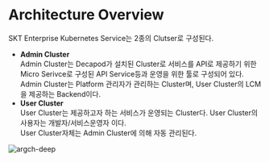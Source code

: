 # Architecture Overview
SKT Enterprise Kubernetes Service는 2종의 Clutser로 구성된다.   
   
- **Admin Cluster**   
   Admin Cluster는 Decapod가 설치된 Cluster로 서비스를 API로 제공하기 위한  Micro Serivce로 구성된 API Service등과 운영을 위한 툴로 구성되어 있다.
   Admin Cluster는 Platform 관리자가 관리하는 Cluster며, User Cluster의 LCM을 제공하는 Backend이다.   
- **User Cluster**   
   User Cluster는 제공하고자 하는 서비스가 운영되는 Cluster다. User Cluster의 사용자는 개발자/서비스운영자 이다.   
   User Cluster자체는 Admin Cluster에 의해 자동 관리된다.   
   
![argch-deep](../assets/images/arch-deep.png)